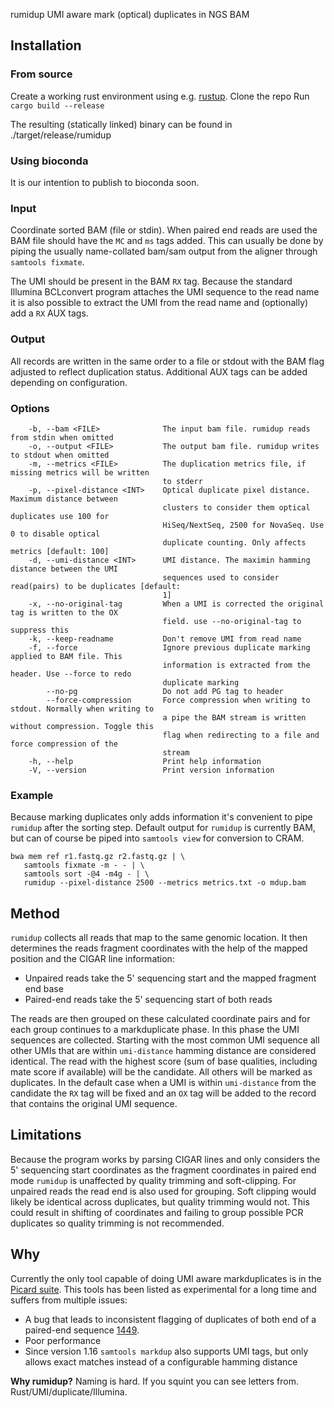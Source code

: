  rumidup
UMI aware mark (optical) duplicates in NGS BAM

## Installation
### From source
Create a working rust environment using e.g. [rustup](https://rustup.rs/).
Clone the repo
Run `cargo build --release`

The resulting (statically linked) binary can be found in ./target/release/rumidup

### Using bioconda
It is our intention to publish to bioconda soon.


### Input
Coordinate sorted BAM (file or stdin). When paired end reads are used the BAM
file should have the `MC` and `ms` tags added. This can usually be done by
piping the usually name-collated bam/sam output from the aligner through
`samtools fixmate`.

The UMI should be present in the BAM `RX` tag. Because the standard Illumina
BCLconvert program attaches the UMI sequence to the read name it is also
possible to extract the UMI from the read name and (optionally) add a `RX` AUX
tags.

### Output
All records are written in the same order to a file or stdout with the BAM flag
adjusted to reflect duplication status. Additional AUX tags can be added
depending on configuration.

### Options
```
    -b, --bam <FILE>              The input bam file. rumidup reads from stdin when omitted
    -o, --output <FILE>           The output bam file. rumidup writes to stdout when omitted
    -m, --metrics <FILE>          The duplication metrics file, if missing metrics will be written
                                  to stderr
    -p, --pixel-distance <INT>    Optical duplicate pixel distance. Maximum distance between
                                  clusters to consider them optical duplicates use 100 for
                                  HiSeq/NextSeq, 2500 for NovaSeq. Use 0 to disable optical
                                  duplicate counting. Only affects metrics [default: 100]
    -d, --umi-distance <INT>      UMI distance. The maximin hamming distance between the UMI
                                  sequences used to consider read(pairs) to be duplicates [default:
                                  1]
    -x, --no-original-tag         When a UMI is corrected the original tag is written to the OX
                                  field. use --no-original-tag to suppress this
    -k, --keep-readname           Don't remove UMI from read name
    -f, --force                   Ignore previous duplicate marking applied to BAM file. This
                                  information is extracted from the header. Use --force to redo
                                  duplicate marking
        --no-pg                   Do not add PG tag to header
        --force-compression       Force compression when writing to stdout. Normally when writing to
                                  a pipe the BAM stream is written without compression. Toggle this
                                  flag when redirecting to a file and force compression of the
                                  stream
    -h, --help                    Print help information
    -V, --version                 Print version information
```

### Example
Because marking duplicates only adds information it's convenient to pipe
`rumidup` after the sorting step. Default output for `rumidup` is currently BAM,
but can of course be piped into `samtools view` for conversion to CRAM.


```
bwa mem ref r1.fastq.gz r2.fastq.gz | \
   samtools fixmate -m - - | \
   samtools sort -@4 -m4g - | \
   rumidup --pixel-distance 2500 --metrics metrics.txt -o mdup.bam
```


## Method
`rumidup` collects all reads that map to the same genomic location. It then determines
the reads fragment coordinates with the help of the mapped position and the
CIGAR line information:
 - Unpaired reads take the 5' sequencing start and the mapped fragment end base
 - Paired-end reads take the 5' sequencing start of both reads

The reads are then grouped on these calculated coordinate pairs and for each
group continues to a markduplicate phase. In this phase the UMI sequences are
collected. Starting with the most common UMI sequence all other UMIs that are
within `umi-distance` hamming distance are considered identical. The read with
the highest score (sum of base qualities, including mate score if available)
will be the candidate. All others will be marked as duplicates. In the default
case when a UMI is within `umi-distance` from the candidate the `RX` tag will be
fixed and an `OX` tag will be added to the record that contains the original
UMI sequence.


## Limitations
Because the program works by parsing CIGAR lines and only considers the 5'
sequencing start coordinates as the fragment coordinates in paired end mode
`rumidup` is unaffected by quality trimming and soft-clipping. For unpaired reads
the read end is also used for grouping. Soft clipping would likely be
identical across duplicates, but quality trimming would not. This could result
in shifting of coordinates and failing to group possible PCR duplicates so
quality trimming is not recommended.

## Why
Currently the only tool capable of doing UMI aware markduplicates is in the [Picard suite](https://broadinstitute.github.io/picard/command-line-overview.html#UmiAwareMarkDuplicatesWithMateCigar). This tools has been listed as experimental for a long time and suffers from multiple issues:
  - A bug that leads to inconsistent flagging of duplicates of both end of a paired-end sequence [1449](https://github.com/broadinstitute/picard/issues/1449).
  - Poor performance
  - Since version 1.16 `samtools markdup` also supports UMI tags, but only allows exact matches instead of a configurable hamming distance

**Why rumidup?**
Naming is hard. If you squint you can see letters from. Rust/UMI/duplicate/Illumina.


